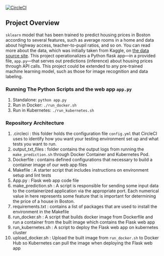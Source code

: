 [![CircleCI](https://circleci.com/gh/sneakybytes/project-ml-microservice-kubernetes.svg?style=svg)](https://circleci.com/gh/sneakybytes/project-ml-microservice-kubernetes)

## Project Overview

`sklearn` model that has been trained to predict housing prices in Boston according to several features, such as average rooms in a home and data about highway access, teacher-to-pupil ratios, and so on. You can read more about the data, which was initially taken from Kaggle, on [the data source site](https://www.kaggle.com/c/boston-housing). This project operationalizes a Python flask app—in a provided file, `app.py`—that serves out predictions (inference) about housing prices through API calls. This project could be extended to any pre-trained machine learning model, such as those for image recognition and data labeling.

### Running The Python Scripts and the web app `app.py`

1. Standalone:  `python app.py`
2. Run in Docker:  `./run_docker.sh`
3. Run in Kubernetes:  `./run_kubernetes.sh`

### Repository Architecture

1. .circleci : this folder holds the configuration file `config.yml` that CircleCI uses to identify how you want your testing environment set up and what tests you want to run.
2. output_txt_files : folder contains the output logs from running the `make_prediction.sh` through Docker Container and Kubernetes Pod.
3. Dockerfile : contains defined configurations that necessary to build a container image of our web app files
4. Makefile : A starter script that includes instructions on environment setup and lint tests 
5. App.py : Flask web app code file
6. make_prediction.sh : A script is responsible for sending some input data to the  containerized application via the appropriate port. Each numerical value in here represents some feature that is important for determining the price of a house in Boston.
7. requirements.txt : contains a list of packages that are used to install the environment in the Makefile
8. run_docker.sh : A script that builds docker image from Dockerfile and run a container from the built image which contains the Flask web app
9. run_kubernetes.sh : A script to deploy the Flask web app on kubernetes cluster
10. upload_docker.sh : Upload the built image from `run_docker.sh` to Docker Hub so Kubernetes can pull the image when deploying the Flask web app

  
